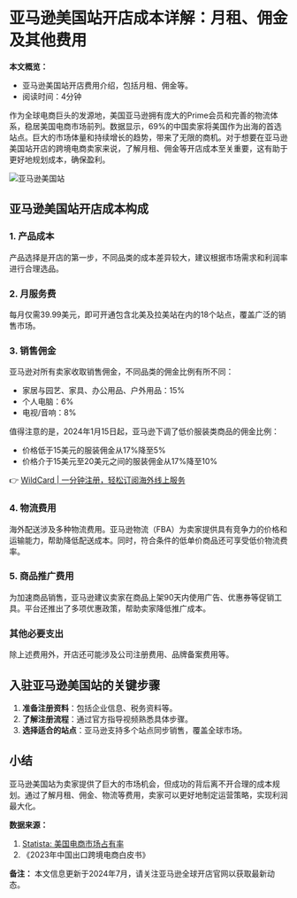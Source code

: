 # 亚马逊美国站开店成本详解：月租、佣金及其他费用

**本文概览：**  
- 亚马逊美国站开店费用介绍，包括月租、佣金等。  
- 阅读时间：4分钟  

作为全球电商巨头的发源地，美国亚马逊拥有庞大的Prime会员和完善的物流体系，稳居美国电商市场前列。数据显示，69%的中国卖家将美国作为出海的首选站点。巨大的市场体量和持续增长的趋势，带来了无限的商机。对于想要在亚马逊美国站开店的跨境电商卖家来说，了解月租、佣金等开店成本至关重要，这有助于更好地规划成本，确保盈利。

![亚马逊美国站](https://bbtdd.com/img/623399041.webp)

## 亚马逊美国站开店成本构成

### 1. 产品成本  
产品选择是开店的第一步，不同品类的成本差异较大，建议根据市场需求和利润率进行合理选品。

### 2. 月服务费  
每月仅需39.99美元，即可开通包含北美及拉美站在内的18个站点，覆盖广泛的销售市场。

### 3. 销售佣金  
亚马逊对所有卖家收取销售佣金，不同品类的佣金比例有所不同：

- 家居与园艺、家具、办公用品、户外用品：15%  
- 个人电脑：6%  
- 电视/音响：8%  

值得注意的是，2024年1月15日起，亚马逊下调了低价服装类商品的佣金比例：  
- 价格低于15美元的服装佣金从17%降至5%  
- 价格介于15美元至20美元之间的服装佣金从17%降至10%  

👉 [WildCard | 一分钟注册，轻松订阅海外线上服务](https://bbtdd.com/WildCard)

### 4. 物流费用  
海外配送涉及多种物流费用。亚马逊物流（FBA）为卖家提供具有竞争力的价格和运输能力，帮助降低配送成本。同时，符合条件的低单价商品还可享受低价物流费率。

### 5. 商品推广费用  
为加速商品销售，亚马逊建议卖家在商品上架90天内使用广告、优惠券等促销工具。平台还推出了多项优惠政策，帮助卖家降低推广成本。

### 其他必要支出  
除上述费用外，开店还可能涉及公司注册费用、品牌备案费用等。

## 入驻亚马逊美国站的关键步骤

1. **准备注册资料**：包括企业信息、税务资料等。  
2. **了解注册流程**：通过官方指导视频熟悉具体步骤。  
3. **选择适合的站点**：亚马逊支持多个站点同步销售，覆盖全球市场。  

## 小结  
亚马逊美国站为卖家提供了巨大的市场机会，但成功的背后离不开合理的成本规划。通过了解月租、佣金、物流等费用，卖家可以更好地制定运营策略，实现利润最大化。

**数据来源：**  
1. [Statista: 美国电商市场占有率](https://www.statista.com/statistics/274255/market-share-of-the-leading-retailers-in-us-e-commerce/)  
2. 《2023年中国出口跨境电商白皮书》  

**备注：** 本文信息更新于2024年7月，请关注亚马逊全球开店官网以获取最新动态。